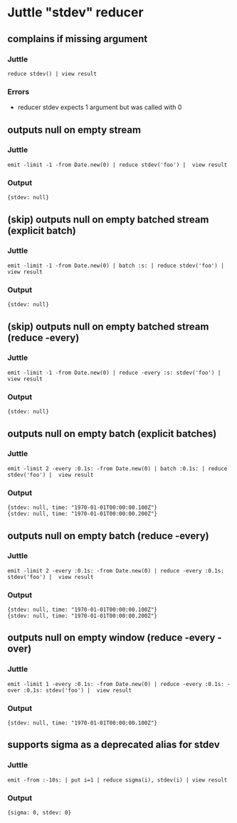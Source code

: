 # Juttle "stdev" reducer

## complains if missing argument

### Juttle

    reduce stdev() | view result

### Errors

   * reducer stdev expects 1 argument but was called with 0


## outputs null on empty stream

### Juttle

    emit -limit -1 -from Date.new(0) | reduce stdev('foo') |  view result

### Output
    {stdev: null}


## (skip) outputs null on empty batched stream (explicit batch)

### Juttle

    emit -limit -1 -from Date.new(0) | batch :s: | reduce stdev('foo') |  view result

### Output
    {stdev: null}


## (skip) outputs null on empty batched stream  (reduce -every)

### Juttle

    emit -limit -1 -from Date.new(0) | reduce -every :s: stdev('foo') |  view result

### Output
    {stdev: null}


## outputs null on empty batch (explicit batches)

### Juttle

    emit -limit 2 -every :0.1s: -from Date.new(0) | batch :0.1s: | reduce stdev('foo') |  view result

### Output
    {stdev: null, time: "1970-01-01T00:00:00.100Z"}
    {stdev: null, time: "1970-01-01T00:00:00.200Z"}


## outputs null on empty batch (reduce -every)

### Juttle

    emit -limit 2 -every :0.1s: -from Date.new(0) | reduce -every :0.1s: stdev('foo') |  view result

### Output
    {stdev: null, time: "1970-01-01T00:00:00.100Z"}
    {stdev: null, time: "1970-01-01T00:00:00.200Z"}


## outputs null on empty window (reduce -every -over)

### Juttle

    emit -limit 1 -every :0.1s: -from Date.new(0) | reduce -every :0.1s: -over :0.1s: stdev('foo') |  view result

### Output
    {stdev: null, time: "1970-01-01T00:00:00.100Z"}

## supports sigma as a deprecated alias for stdev

### Juttle

    emit -from :-10s: | put i=1 | reduce sigma(i), stdev(i) | view result

### Output
    {sigma: 0, stdev: 0}
